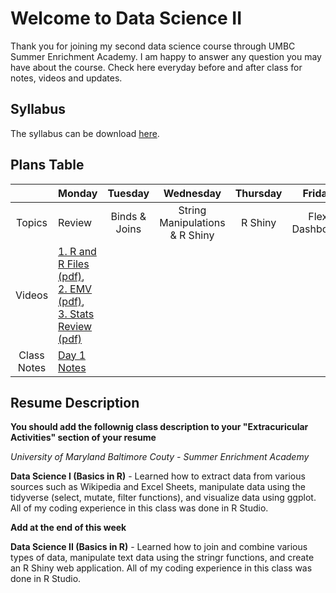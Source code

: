 # Welcome to Data Science II

Thank you for joining my second data science course through UMBC Summer Enrichment Academy. I am happy to answer any question you may have about the course. Check here everyday before and after class for notes, videos and updates.

## Syllabus
The syllabus can be download [here](https://github.com/jamesijw23/datascience_2/blob/master/syllabus_rmd_mine.pdf).  

## Plans Table

|             | Monday |    Tuesday    |            Wednesday           | Thursday |     Friday     |
|:-----------:|------|:-------------:|:------------------------------:|:--------:|:--------------:|
|    Topics   | Review | Binds & Joins | String Manipulations & R Shiny |  R Shiny | Flex Dashboard |
|    Videos   | [1. R and R Files](https://youtu.be/oWgORoLb_T0) [(pdf)](https://github.com/jamesijw23/datascience_2/blob/master/video_1_review_rfiles.pdf),<br> [2. EMV](https://youtu.be/_ahzDxKhmp0) [(pdf)](https://github.com/jamesijw23/datascience_2/blob/master/video_2_review_emv.pdf),<br> [3. Stats Review](https://youtu.be/EWhn_7WzFDI) [(pdf)](https://github.com/jamesijw23/datascience_2/blob/master/video_3_review_basic_statisitics.pdf) |               |                                |          |                |
| Class Notes | [Day 1 Notes](https://github.com/jamesijw23/datascience_2/blob/master/day_1_no_solutions.pdf)       |               |                                |          |                |



## Resume Description

**You should add the follownig class description to your "Extracuricular Activities" section of your resume**


*University of Maryland Baltimore Couty - Summer Enrichment Academy*

**Data Science I (Basics in R)** - Learned how to extract data from various sources such as Wikipedia and Excel Sheets, manipulate data using the tidyverse (select, mutate, filter functions), and visualize data using ggplot. All of my coding experience in this class was done in R Studio.


**Add at the end of this week**


**Data Science II (Basics in R)** - Learned how to join and combine various types of data, manipulate text data using the stringr functions, and create an R Shiny web application. All of my coding experience in this class was done in R Studio.


